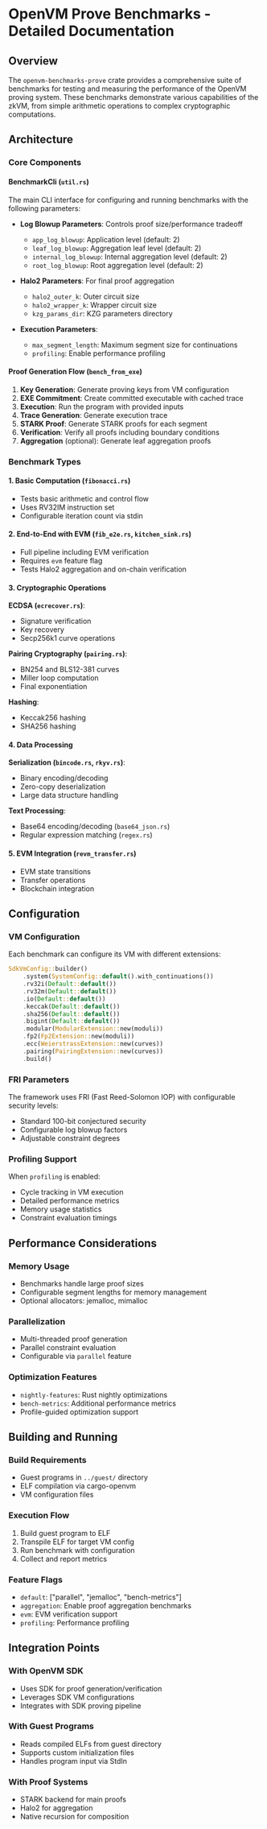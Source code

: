 # OpenVM Prove Benchmarks - Detailed Documentation

## Overview

The `openvm-benchmarks-prove` crate provides a comprehensive suite of benchmarks for testing and measuring the performance of the OpenVM proving system. These benchmarks demonstrate various capabilities of the zkVM, from simple arithmetic operations to complex cryptographic computations.

## Architecture

### Core Components

#### BenchmarkCli (`util.rs`)
The main CLI interface for configuring and running benchmarks with the following parameters:

- **Log Blowup Parameters**: Controls proof size/performance tradeoff
  - `app_log_blowup`: Application level (default: 2)
  - `leaf_log_blowup`: Aggregation leaf level (default: 2)
  - `internal_log_blowup`: Internal aggregation level (default: 2)
  - `root_log_blowup`: Root aggregation level (default: 2)

- **Halo2 Parameters**: For final proof aggregation
  - `halo2_outer_k`: Outer circuit size
  - `halo2_wrapper_k`: Wrapper circuit size
  - `kzg_params_dir`: KZG parameters directory

- **Execution Parameters**:
  - `max_segment_length`: Maximum segment size for continuations
  - `profiling`: Enable performance profiling

#### Proof Generation Flow (`bench_from_exe`)

1. **Key Generation**: Generate proving keys from VM configuration
2. **EXE Commitment**: Create committed executable with cached trace
3. **Execution**: Run the program with provided inputs
4. **Trace Generation**: Generate execution trace
5. **STARK Proof**: Generate STARK proofs for each segment
6. **Verification**: Verify all proofs including boundary conditions
7. **Aggregation** (optional): Generate leaf aggregation proofs

### Benchmark Types

#### 1. Basic Computation (`fibonacci.rs`)
- Tests basic arithmetic and control flow
- Uses RV32IM instruction set
- Configurable iteration count via stdin

#### 2. End-to-End with EVM (`fib_e2e.rs`, `kitchen_sink.rs`)
- Full pipeline including EVM verification
- Requires `evm` feature flag
- Tests Halo2 aggregation and on-chain verification

#### 3. Cryptographic Operations

**ECDSA (`ecrecover.rs`)**:
- Signature verification
- Key recovery
- Secp256k1 curve operations

**Pairing Cryptography (`pairing.rs`)**:
- BN254 and BLS12-381 curves
- Miller loop computation
- Final exponentiation

**Hashing**:
- Keccak256 hashing
- SHA256 hashing

#### 4. Data Processing

**Serialization (`bincode.rs`, `rkyv.rs`)**:
- Binary encoding/decoding
- Zero-copy deserialization
- Large data structure handling

**Text Processing**:
- Base64 encoding/decoding (`base64_json.rs`)
- Regular expression matching (`regex.rs`)

#### 5. EVM Integration (`revm_transfer.rs`)
- EVM state transitions
- Transfer operations
- Blockchain integration

## Configuration

### VM Configuration

Each benchmark can configure its VM with different extensions:

```rust
SdkVmConfig::builder()
    .system(SystemConfig::default().with_continuations())
    .rv32i(Default::default())
    .rv32m(Default::default())
    .io(Default::default())
    .keccak(Default::default())
    .sha256(Default::default())
    .bigint(Default::default())
    .modular(ModularExtension::new(moduli))
    .fp2(Fp2Extension::new(moduli))
    .ecc(WeierstrassExtension::new(curves))
    .pairing(PairingExtension::new(curves))
    .build()
```

### FRI Parameters

The framework uses FRI (Fast Reed-Solomon IOP) with configurable security levels:
- Standard 100-bit conjectured security
- Configurable log blowup factors
- Adjustable constraint degrees

### Profiling Support

When `profiling` is enabled:
- Cycle tracking in VM execution
- Detailed performance metrics
- Memory usage statistics
- Constraint evaluation timings

## Performance Considerations

### Memory Usage
- Benchmarks handle large proof sizes
- Configurable segment lengths for memory management
- Optional allocators: jemalloc, mimalloc

### Parallelization
- Multi-threaded proof generation
- Parallel constraint evaluation
- Configurable via `parallel` feature

### Optimization Features
- `nightly-features`: Rust nightly optimizations
- `bench-metrics`: Additional performance metrics
- Profile-guided optimization support

## Building and Running

### Build Requirements
- Guest programs in `../guest/` directory
- ELF compilation via cargo-openvm
- VM configuration files

### Execution Flow
1. Build guest program to ELF
2. Transpile ELF for target VM config
3. Run benchmark with configuration
4. Collect and report metrics

### Feature Flags
- `default`: ["parallel", "jemalloc", "bench-metrics"]
- `aggregation`: Enable proof aggregation benchmarks
- `evm`: EVM verification support
- `profiling`: Performance profiling

## Integration Points

### With OpenVM SDK
- Uses SDK for proof generation/verification
- Leverages SDK VM configurations
- Integrates with SDK proving pipeline

### With Guest Programs
- Reads compiled ELFs from guest directory
- Supports custom initialization files
- Handles program input via StdIn

### With Proof Systems
- STARK backend for main proofs
- Halo2 for aggregation
- Native recursion for composition